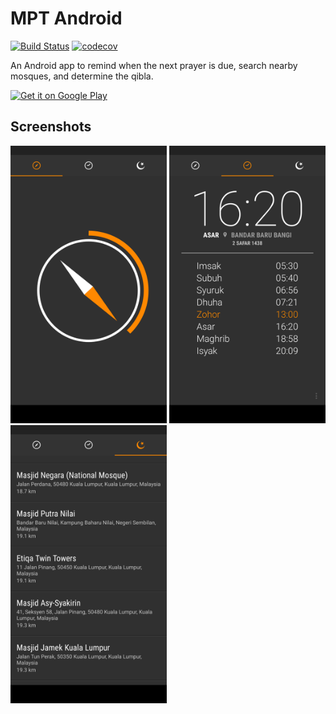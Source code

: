 # MPT Android

[![Build Status](https://travis-ci.org/MalaysiaPrayerTimes/android.svg?branch=master)](https://travis-ci.org/MalaysiaPrayerTimes/android)
[![codecov](https://codecov.io/gh/MalaysiaPrayerTimes/android/branch/master/graph/badge.svg)](https://codecov.io/gh/MalaysiaPrayerTimes/android)

An Android app to remind when the next prayer is due, search nearby mosques, and determine the qibla.

<a href='https://play.google.com/store/apps/details?id=com.i906.mpt&utm_source=github&utm_medium=badge'><img alt='Get it on Google Play' src='https://play.google.com/intl/en_us/badges/images/generic/en_badge_web_generic.png' height="125" /></a>

## Screenshots

<img src="art/mpt-qibla.png" alt="Qibla" width="250" />
<img src="art/mpt-prayer.png" alt="Prayer Times" width="250" />
<img src="art/mpt-mosque.png" alt="Mosque List" width="250" />
